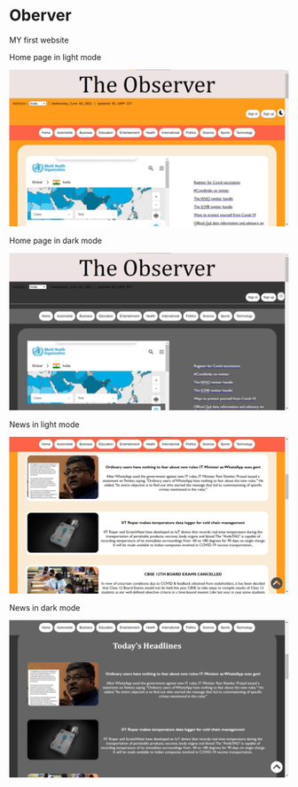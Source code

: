 # Oberver

MY first website

Home page in light mode

![](readme/ligh_home.jpg)

Home page in dark mode

![](readme/dark_home.jpg)

News in light mode

![](readme/ligh.jpg)

News in dark mode

![](readme/dark.jpg)
